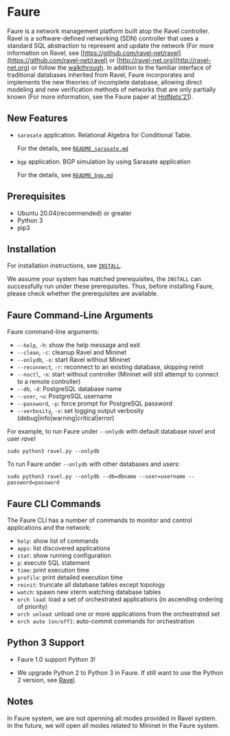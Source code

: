 # Faure

Faure is a network management platform built atop the Ravel controller. Ravel is a software-defined networking (SDN) controller that uses a standard SQL abstraction to represent and update the network (For more information on Ravel, see [https://github.com/ravel-net/ravel](https://github.com/ravel-net/ravel) or [http://ravel-net.org](http://ravel-net.org) or follow the [walkthrough](http://ravel-net.org/walkthrough). In addition to the familiar interface of traditional databases inherited from Ravel, Faure incorporates and implements the new theories of incomplete database, allowing direct modeling and new verification methods of networks that are only partially known (For more information, see the Faure paper at [HotNets'21](https://conferences.sigcomm.org/hotnets/2021/)).

## New Features

- `sarasate` application. Relational Algebra for Conditional Table.
  
  For the details, see [`README_sarasate.md`](apps/README_sarasate.md)

- `bgp` application. BGP simulation by using Sarasate application

  For the details, see [`README_bgp.md`](apps/README_bgp.md)

## Prerequisites

- Ubuntu 20.04(recommended) or greater
- Python 3
- pip3


## Installation

For installation instructions, see [`INSTALL`](INSTALL).

We assume your system has matched prerequisites, the `INSTALL` can successfully run under these prerequisites. Thus, before installing Faure, please check whether the prerequisites are available.

## Faure Command-Line Arguments

Faure command-line arguments:

  * `--help`, `-h`: show the help message and exit
  * `--clean`, `-c`: cleanup Ravel and Mininet 
  * `--onlydb`, `-o`: start Ravel without Mininet
  * `--reconnect`, `-r`: reconnect to an existing database, skipping reinit
  * `--noctl`, `-n`: start without controller (Mininet will still attempt to connect to a remote controller)
  * `--db`, `-d`: PostgreSQL database name
  * `--user`, -`u`: PostgreSQL username
  * `--password`, `-p`: force prompt for PostgreSQL password
  * `--verbosity`, `-v`: set logging output verbosity (debug|info|warning|critical|error)

For example, to run Faure under `--onlydb` with default database *ravel* and user *ravel*

    sudo python3 ravel.py --onlydb

To run Faure under `--onlydb` with other databases and users:

    sudo python3 ravel.py --onlydb --db=dbname --user=username --password=password

## Faure CLI Commands

The Faure CLI has a number of commands to monitor and control applications and the network:

  * `help`: show list of commands
  * `apps`: list discovered applications
  * `stat`: show running configuration
  * `p`: execute SQL statement
  * `time`: print execution time
  * `profile`: print detailed execution time
  * `reinit`: truncate all database tables except topology
  * `watch`: spawn new xterm watching database tables
  * `orch load`: load a set of orchestrated applications (in ascending ordering of priority)
  * `orch unload`: unload one or more applications from the orchestrated set
  * `orch auto [on/off]`: auto-commit commands for orchestration

## Python 3 Support

- Faure 1.0 support Python 3!

- We upgrade Python 2 to Python 3 in Faure. If still want to use the Python 2 version, see [Ravel](https://github.com/ravel-net/ravel).

## Notes

In Faure system, we are not openning all modes provided in Ravel system. In the future, we will open all modes related to Mininet in the Faure system.